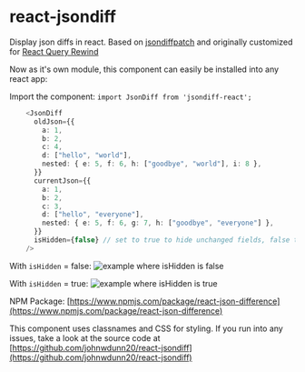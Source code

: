 # react-jsondiff
Display json diffs in react. Based on [jsondiffpatch](https://github.com/benjamine/jsondiffpatch) and originally customized for [React Query Rewind](https://reactqueryrewind.com/)

Now as it's own module, this component can easily be installed into any react app:

Import the component: `import JsonDiff from 'jsondiff-react';`

```typescript
    <JsonDiff
      oldJson={{
        a: 1,
        b: 2,
        c: 4,
        d: ["hello", "world"],
        nested: { e: 5, f: 6, h: ["goodbye", "world"], i: 8 },
      }}
      currentJson={{
        a: 1,
        b: 2,
        c: 3,
        d: ["hello", "everyone"],
        nested: { e: 5, f: 6, g: 7, h: ["goodbye", "everyone"] },
      }}
      isHidden={false} // set to true to hide unchanged fields, false to show all fields
    />
```

With `isHidden` = false:
![example where isHidden is false](packages/images/example-hiddenFalse.png)

With `isHidden` = true:
![example where isHidden is true](packages/images/example-hiddenTrue.png)


NPM Package: [https://www.npmjs.com/package/react-json-difference](https://www.npmjs.com/package/react-json-difference)

This component uses classnames and CSS for styling. If you run into any issues, take a look at the source code at [https://github.com/johnwdunn20/react-jsondiff](https://github.com/johnwdunn20/react-jsondiff)